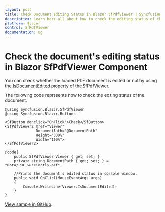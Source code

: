 ```yaml
---
layout: post
title: Check Document Editing Status in Blazor SfPdfViewer | Syncfusion®
description: Learn here all about how to check the editing status of the document in Syncfusion® Blazor SfPdfViewer component.
platform: Blazor
control: SfPdfViewer
documentation: ug
---
```


# Check the document's editing status in Blazor SfPdfViewer Component

You can check whether the loaded PDF document is edited or not by using the [IsDocumentEdited](https://help.syncfusion.com/cr/blazor/Syncfusion.Blazor.SfPdfViewer.PdfViewerBase.html#Syncfusion_Blazor_SfPdfViewer_PdfViewerBase_IsDocumentEdited) property of the SfPdfViewer.

The following code represents how to check the editing status of the document.

```cshtml
@using Syncfusion.Blazor.SfPdfViewer
@using Syncfusion.Blazor.Buttons

<SfButton @onclick="OnClick">Check</SfButton>
<SfPdfViewer2 @ref="Viewer"
              DocumentPath="@DocumentPath"
              Height="100%"
              Width="100%">
</SfPdfViewer2>

@code{
    public SfPdfViewer Viewer { get; set; }
    private string DocumentPath { get; set; } = "Data/PDF_Succinctly.pdf";

    //Prints the document's edited status in console window.
    public void OnClick(MouseEventArgs args)
    {
        Console.WriteLine(Viewer.IsDocumentEdited);
    }
}
```

[View sample in GitHub](https://github.com/SyncfusionExamples/blazor-pdf-viewer-examples/tree/master/Common/Document%20editing%20status).
